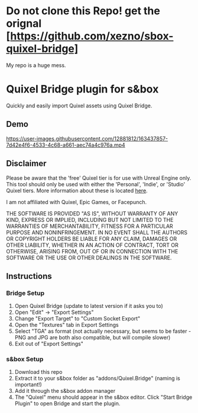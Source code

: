 # Do not clone this Repo! get the orignal [https://github.com/xezno/sbox-quixel-bridge]
My repo is a huge mess.

# Quixel Bridge plugin for s&box

Quickly and easily import Quixel assets using Quixel Bridge.

## Demo

https://user-images.githubusercontent.com/12881812/163437857-7d42e4f6-4533-4c68-a661-aec74a4c976a.mp4

## Disclaimer

Please be aware that the 'free' Quixel tier is for use with Unreal Engine only.
This tool should only be used with either the 'Personal', 'Indie', or 'Studio' Quixel tiers.
More information about these is located [here](https://quixel.com/pricing).

I am not affiliated with Quixel, Epic Games, or Facepunch.

THE SOFTWARE IS PROVIDED "AS IS", WITHOUT WARRANTY OF ANY KIND, EXPRESS OR
IMPLIED, INCLUDING BUT NOT LIMITED TO THE WARRANTIES OF MERCHANTABILITY,
FITNESS FOR A PARTICULAR PURPOSE AND NONINFRINGEMENT. IN NO EVENT SHALL THE
AUTHORS OR COPYRIGHT HOLDERS BE LIABLE FOR ANY CLAIM, DAMAGES OR OTHER
LIABILITY, WHETHER IN AN ACTION OF CONTRACT, TORT OR OTHERWISE, ARISING FROM,
OUT OF OR IN CONNECTION WITH THE SOFTWARE OR THE USE OR OTHER DEALINGS IN THE
SOFTWARE.

## Instructions

### Bridge Setup

1. Open Quixel Bridge (update to latest version if it asks you to)
2. Open "Edit" -> "Export Settings"
3. Change "Export Target" to "Custom Socket Export"
4. Open the "Textures" tab in Export Settings
5. Select "TGA" as format (not actually necessary, but seems to be faster - PNG and JPG are both also compatible, but will
compile slower)
6. Exit out of "Export Settings"

### s&box Setup

1. Download this repo
2. Extract it to your s&box folder as "addons/Quixel.Bridge" (naming is important!)
3. Add it through the s&box addon manager
4. The "Quixel" menu should appear in the s&box editor. Click "Start Bridge Plugin" to open Bridge and start the plugin.
